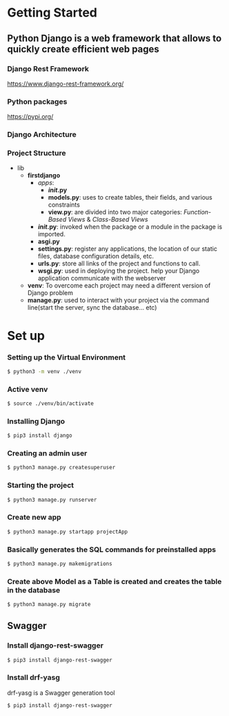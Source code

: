 # Getting Started

## Python Django is a web framework that allows to quickly create efficient web pages

### Django Rest Framework

https://www.django-rest-framework.org/

### Python packages

https://pypi.org/

### Django Architecture

### Project Structure

- lib
  - **firstdjango**
    - _apps_:
      - **_init_.py**
      - **models.py**: uses to create tables, their fields, and various constraints
      - **view.py**: are divided into two major categories: _Function-Based Views_ & _Class-Based Views_
    - **_init_.py**: invoked when the package or a module in the package is imported.
    - **asgi.py**
    - **settings.py**: register any applications, the location of our static files, database configuration details, etc.
    - **urls.py**: store all links of the project and functions to call.
    - **wsgi.py**: used in deploying the project. help your Django application communicate with the webserver
  - **venv**: To overcome each project may need a different version of Django problem
  - **manage.py**: used to interact with your project via the command line(start the server, sync the database… etc)

# Set up

### Setting up the Virtual Environment

```sh
$ python3 -m venv ./venv
```

### Active venv

```sh
$ source ./venv/bin/activate
```

### Installing Django

```sh
$ pip3 install django
```

### Creating an admin user

```sh
$ python3 manage.py createsuperuser
```

### Starting the project

```sh
$ python3 manage.py runserver
```

### Create new app

```sh
$ python3 manage.py startapp projectApp
```

### Basically generates the SQL commands for preinstalled apps

```sh
$ python3 manage.py makemigrations
```

### Create above Model as a Table is created and creates the table in the database

```sh
$ python3 manage.py migrate
```

## Swagger
### Install django-rest-swagger

```sh
$ pip3 install django-rest-swagger
```

### Install drf-yasg
drf-yasg is a Swagger generation tool

```sh
$ pip3 install django-rest-swagger
```

